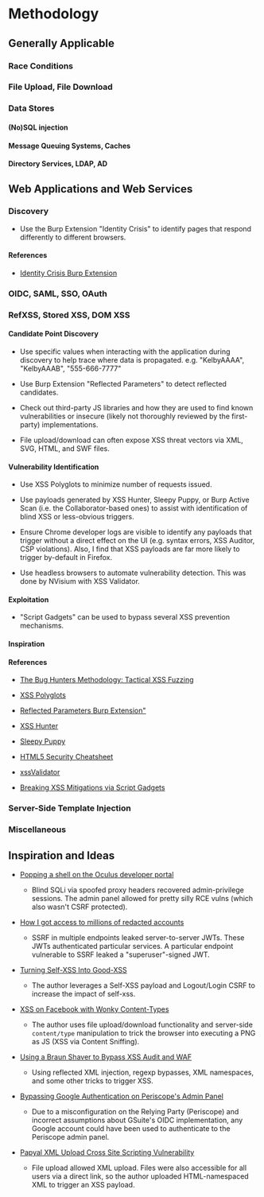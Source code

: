 # Methodology

## Generally Applicable

### Race Conditions

### File Upload, File Download

### Data Stores

#### (No)SQL injection

#### Message Queuing Systems, Caches

#### Directory Services, LDAP, AD

## Web Applications and Web Services

### Discovery

* Use the Burp Extension "Identity Crisis" to identify pages that respond
  differently to different browsers.

#### References

* [Identity Crisis Burp Extension](https://github.com/EnableSecurity/Identity-Crisis) 

### OIDC, SAML, SSO, OAuth

### RefXSS, Stored XSS, DOM XSS

#### Candidate Point Discovery 

* Use specific values when interacting with the application during discovery to
  help trace where data is propagated. e.g. "KelbyAAAA", "KelbyAAAB", "555-666-7777"

* Use Burp Extension "Reflected Parameters" to detect reflected candidates.

* Check out third-party JS libraries and how they are used to find known
  vulnerabilities or insecure (likely not thoroughly reviewed by the
  first-party) implementations.

* File upload/download can often expose XSS threat vectors via XML, SVG, HTML,
  and SWF files.

#### Vulnerability Identification

* Use XSS Polyglots to minimize number of requests issued.

* Use payloads generated by XSS Hunter, Sleepy Puppy, or Burp Active Scan (i.e.
  the Collaborator-based ones) to assist with identification of blind XSS or 
  less-obvious triggers.

* Ensure Chrome developer logs are visible to identify any payloads that
  trigger without a direct effect on the UI (e.g. syntax errors, XSS Auditor,
  CSP violations). Also, I find that XSS payloads are far more likely to
  trigger by-default in Firefox.

* Use headless browsers to automate vulnerability detection. This was done by 
  NVisium with XSS Validator.

#### Exploitation

* "Script Gadgets" can be used to bypass several XSS prevention mechanisms.

#### Inspiration



#### References

* [The Bug Hunters Methodology: Tactical XSS Fuzzing](https://github.com/jhaddix/tbhm/blob/master/05_XSS.md)

* [XSS Polyglots](https://github.com/danielmiessler/SecLists/blob/master/Fuzzing/Polyglots/XSS_Polyglots.txt)

* [Reflected Parameters Burp Extension"](https://github.com/PortSwigger/reflected-parameters) 

* [XSS Hunter](https://xsshunter.com/)

* [Sleepy Puppy](https://github.com/Netflix/sleepy-puppy)

* [HTML5 Security Cheatsheet](https://github.com/cure53/H5SC)

* [xssValidator](https://nvisium.com/blog/2014/01/31/accurate-xss-detection-with-burpsuite/)

* [Breaking XSS Mitigations via Script Gadgets](https://2017.appsec.eu/presos/Hacker/Don%E2%80%99t%20trust%20the%20DOM%20Bypassing%20XSS%20mitigations%20via%20Script%20gadgets%20-%20Sebastian%20Lekies,%20Krzystof%20Kotowicz%20and%20Eduardo%20Vela%20Nava%20-%20OWASP_AppSec-Eu_2017.pdf)

### Server-Side Template Injection


### Miscellaneous 

## Inspiration and Ideas

* [Popping a shell on the Oculus developer portal](https://bitquark.co.uk/blog/2014/08/31/popping_a_shell_on_the_oculus_developer_portal)

    * Blind SQLi via spoofed proxy headers recovered admin-privilege sessions.
      The admin panel allowed for pretty silly RCE vulns (which also wasn't
      CSRF protected).

* [How I got access to millions of redacted accounts](https://bitquark.co.uk/blog/2016/02/09/how_i_got_access_to_millions_of_redacted_accounts) 

    * SSRF in multiple endpoints leaked server-to-server JWTs. These
      JWTs authenticated particular services. A particular endpoint vulnerable
      to SSRF leaked a "superuser"-signed JWT.

* [Turning Self-XSS Into Good-XSS](https://whitton.io/articles/uber-turning-self-xss-into-good-xss/) 

    * The author leverages a Self-XSS payload and Logout/Login CSRF to increase the
      impact of self-xss.

* [XSS on Facebook with Wonky Content-Types](https://whitton.io/articles/xss-on-facebook-via-png-content-types/) 

    * The author uses file upload/download functionality and server-side
      `content/type` manipulation to trick the browser into executing a PNG as
      JS (XSS via Content Sniffing).

* [Using a Braun Shaver to Bypass XSS Audit and WAF](https://blog.bugcrowd.com/guest-blog-using-a-braun-shaver-to-bypass-xss-audit-and-waf-by-frans-rosen-detectify)

    * Using reflected XML injection, regexp bypasses, XML namespaces, and some
      other tricks to trigger XSS.

* [Bypassing Google Authentication on Periscope's Admin Panel](https://whitton.io/articles/bypassing-google-authentication-on-periscopes-admin-panel/)

    * Due to a misconfiguration on the Relying Party (Periscope) and incorrect
      assumptions about GSuite's OIDC implementation, any Google account could
      have been used to authenticate to the Periscope admin panel.

* [Papyal XML Upload Cross Site Scripting Vulnerability](https://blog.it-securityguard.com/bugbounty-papyal-xml-upload-cross-site-scripting-vulnerability/)

    * File upload allowed XML upload. Files were also accessible for all users
      via a direct link, so the author uploaded HTML-namespaced XML to trigger 
      an XSS payload.
